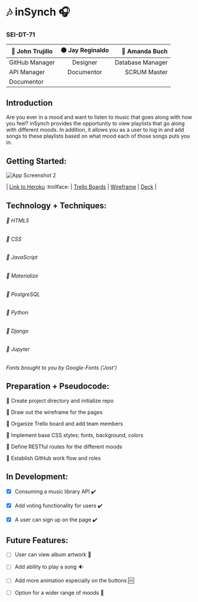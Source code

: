 # :notes: inSynch :headphones: 

### SEI-DT-71

| :large_blue_circle: John Trujillo | :black_circle: Jay Reginaldo | :red_circle: Amanda Buch |
| ------------- |:-------------:| -----:|
| GitHub Manager| Designer | Database Manager |
| API Manager   | Documentor  |SCRUM Master |
| Documentor |  |    |


## Introduction
Are you ever in a mood and want to listen to music that goes along with how you feel? inSynch provides the opportunity to view playlists that go along with different moods. In addition, it allows you as a user to log in and add songs to these playlists based on what mood each of those songs puts you in.


## Getting Started:

![App Screenshot 2](https://i.imgur.com/FbRw9bO.png)

| [Link to Heroku](https://insynchsongs.herokuapp.com/) :trollface: | [Trello Boards](https://trello.com/b/tYNSacSN/sei-project-3-synch) | [Wireframe](https://github.com/amriikk/inSynch.git/) | [Deck](https://docs.google.com/presentation/d/1tw0Nbhoj-K7TOq6NjJdoOy5LAKwZjxRUAOsluOhLUaE/edit#slide=id.gcb9a0b074_1_0/) |











## Technology + Techniques: 

###### :small_blue_diamond: HTML5

###### :small_blue_diamond: CSS

###### :small_blue_diamond: JavaScript

###### :small_blue_diamond: Materialize

###### :small_blue_diamond: PostgreSQL

###### :small_blue_diamond: Python

###### :small_blue_diamond: Django

###### :small_blue_diamond: Jupyter


*Fonts brought to you by Google-Fonts ('Jost')*



## Preparation + Pseudocode:

:thought_balloon: Create project directory and initialize repo

:thought_balloon: Draw out the wireframe for the pages

:thought_balloon: Organize Trello board and add team members

:thought_balloon: Implement base CSS styles; fonts, background, colors

:thought_balloon: Define RESTful routes for the different moods

:thought_balloon: Establish GitHub work flow and roles

## In Development:

- [x] Consuming a music library API :heavy_check_mark:

- [x] Add voting functionality for users :heavy_check_mark:

- [x] A user can sign up on the page :heavy_check_mark:

## Future Features:

- [ ] User can view album artwork :busts_in_silhouette:

- [ ] Add ability to play a song :sound:

- [ ] Add more animation especially on the buttons :cool:

- [ ] Option for a wider range of moods :white_square_button:



